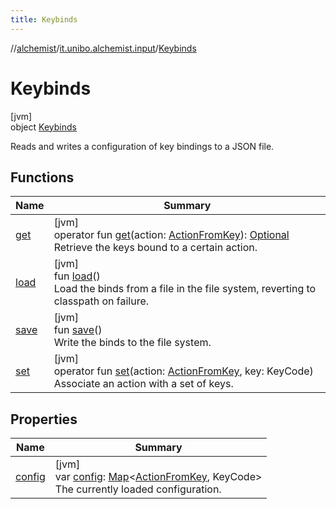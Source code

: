 ```yaml
---
title: Keybinds
---
```

//[alchemist](../../../index.html)/[it.unibo.alchemist.input](../index.html)/[Keybinds](index.html)



# Keybinds



[jvm]\
object [Keybinds](index.html)

Reads and writes a configuration of key bindings to a JSON file.



## Functions


| Name | Summary |
|---|---|
| [get](get.html) | [jvm]<br>operator fun [get](get.html)(action: [ActionFromKey](../-action-from-key/index.html)): [Optional](https://docs.oracle.com/javase/8/docs/api/java/util/Optional.html)<KeyCode><br>Retrieve the keys bound to a certain action. |
| [load](load.html) | [jvm]<br>fun [load](load.html)()<br>Load the binds from a file in the file system, reverting to classpath on failure. |
| [save](save.html) | [jvm]<br>fun [save](save.html)()<br>Write the binds to the file system. |
| [set](set.html) | [jvm]<br>operator fun [set](set.html)(action: [ActionFromKey](../-action-from-key/index.html), key: KeyCode)<br>Associate an action with a set of keys. |


## Properties


| Name | Summary |
|---|---|
| [config](config.html) | [jvm]<br>var [config](config.html): [Map](https://kotlinlang.org/api/latest/jvm/stdlib/kotlin.collections/-map/index.html)<[ActionFromKey](../-action-from-key/index.html), KeyCode><br>The currently loaded configuration. |

